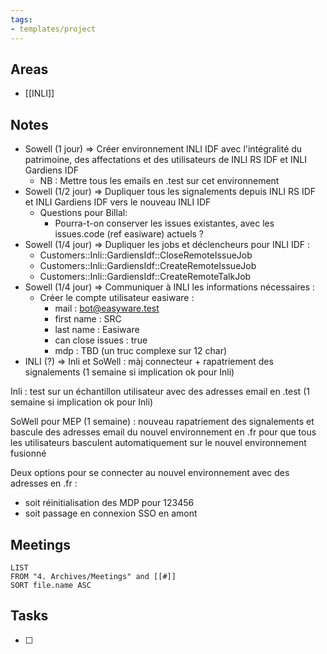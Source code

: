 ```yaml
---
tags:
- templates/project
---
```

## Areas
- [[INLI]]

## Notes
- Sowell (1 jour) => Créer environnement INLI IDF avec l'intégralité du patrimoine,  des affectations et des utilisateurs de INLI RS IDF et INLI Gardiens IDF 
	- NB : Mettre tous les emails en .test sur cet environnement
- Sowell (1/2 jour) => Dupliquer tous les signalements depuis INLI RS IDF et INLI Gardiens IDF vers le nouveau INLI IDF
	- Questions pour Billal:
		- Pourra-t-on conserver les issues existantes, avec les issues.code (ref easiware) actuels ? 
- Sowell (1/4 jour) => Dupliquer les jobs et déclencheurs pour INLI IDF :
	- Customers::Inli::GardiensIdf::CloseRemoteIssueJob
	- Customers::Inli::GardiensIdf::CreateRemoteIssueJob
	- Customers::Inli::GardiensIdf::CreateRemoteTalkJob
- Sowell (1/4 jour) => Communiquer à INLI les informations nécessaires :
	- Créer le compte utilisateur easiware :
		- mail : bot@easyware.test
		- first name : SRC
		- last name : Easiware
		- can close issues : true
		- mdp : TBD (un truc complexe sur 12 char)
- INLI (?) => 
Inli et SoWell : màj connecteur + rapatriement des signalements (1 semaine si implication ok pour Inli)  
  
Inli : test sur un échantillon utilisateur avec des adresses email en .test (1 semaine si implication ok pour Inli)  
  
SoWell pour MEP (1 semaine) : nouveau rapatriement des signalements et bascule des adresses email du nouvel environnement en .fr pour que tous les utilisateurs basculent automatiquement sur le nouvel environnement fusionné   
  
Deux options pour se connecter au nouvel environnement avec des adresses en .fr :   
- soit réinitialisation des MDP pour 123456  
- soit passage en connexion SSO en amont
## Meetings
```dataview
LIST
FROM "4. Archives/Meetings" and [[#]]
SORT file.name ASC
```
## Tasks 
- [ ]
